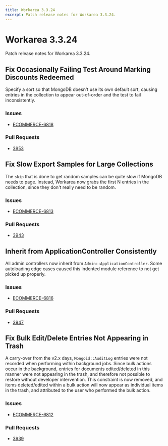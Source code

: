 ```yaml
---
title: Workarea 3.3.24
excerpt: Patch release notes for Workarea 3.3.24.
---
```


# Workarea 3.3.24

Patch release notes for Workarea 3.3.24.

## Fix Occasionally Failing Test Around Marking Discounts Redeemed

Specify a sort so that MongoDB doesn't use its own default sort, causing
entries in the collection to appear out-of-order and the test to fail
inconsistently.

### Issues

- [ECOMMERCE-6818](https://jira.tools.weblinc.com/browse/ECOMMERCE-6818)

### Pull Requests

- [3953](https://stash.tools.weblinc.com/projects/WL/repos/workarea/pull-requests/3953/overview)

## Fix Slow Export Samples for Large Collections

The `skip` that is done to get random samples can be quite slow if
MongoDB needs to page. Instead, Workarea now grabs the first N entries
in the collection, since they don't really need to be random.

### Issues

- [ECOMMERCE-6813](https://jira.tools.weblinc.com/browse/ECOMMERCE-6813)

### Pull Requests

- [3943](https://stash.tools.weblinc.com/projects/WL/repos/workarea/pull-requests/3943/overview)

## Inherit from ApplicationController Consistently

All admin controllers now inherit from `Admin::ApplicationController`.
Some autoloading edge cases caused this indented module reference to not
get picked up properly.

### Issues

- [ECOMMERCE-6816](https://jira.tools.weblinc.com/browse/ECOMMERCE-6816)

### Pull Requests

- [3947](https://stash.tools.weblinc.com/projects/WL/repos/workarea/pull-requests/3947/overview)

## Fix Bulk Edit/Delete Entries Not Appearing in Trash

A carry-over from the v2.x days, `Mongoid::AuditLog` entries were not
recorded when performing within background jobs. Since bulk actions
occur in the background, entries for documents edited/deleted in this
manner were not appearing in the trash, and therefore not possible to
restore without developer intervention. This constraint is now removed,
and items deleted/edited within a bulk action will now appear as
individual items in the trash, and attributed to the user who performed
the bulk action.

### Issues

- [ECOMMERCE-6812](https://jira.tools.weblinc.com/browse/ECOMMERCE-6812)

### Pull Requests

- [3939](https://stash.tools.weblinc.com/projects/WL/repos/workarea/pull-requests/3939/overview)

